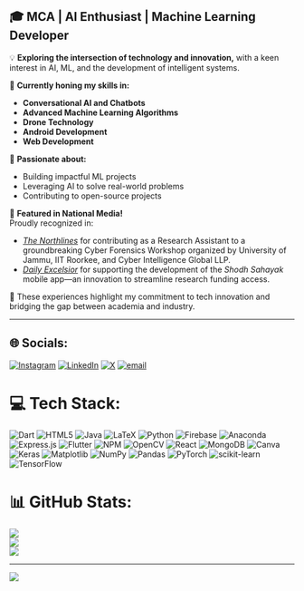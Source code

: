 ## 🎓 MCA | AI Enthusiast | Machine Learning Developer

💡 **Exploring the intersection of technology and innovation,** with a keen interest in AI, ML, and the development of intelligent systems.

🌱 **Currently honing my skills in:** 
- **Conversational AI and Chatbots** 
- **Advanced Machine Learning Algorithms**
- **Drone Technology**
- **Android Development**
- **Web Development**

🚀 **Passionate about:** 
- Building impactful ML projects 
- Leveraging AI to solve real-world problems 
- Contributing to open-source projects


🎉 **Featured in National Media!**  
Proudly recognized in:
- [*The Northlines*](https://www.pressreader.com/india/the-northlines/20250505/281582361508527) for contributing as a Research Assistant to a groundbreaking Cyber Forensics Workshop organized by University of Jammu, IIT Roorkee, and Cyber Intelligence Global LLP.
- [*Daily Excelsior*](https://www.dailyexcelsior.com/ju-launches-shodh-sahayak-app-to-boost-research-funding-access/) for supporting the development of the *Shodh Sahayak* mobile app—an innovation to streamline research funding access.

🚀 These experiences highlight my commitment to tech innovation and bridging the gap between academia and industry.


---


## 🌐 Socials:
[![Instagram](https://img.shields.io/badge/Instagram-%23E4405F.svg?logo=Instagram&logoColor=white)](https://instagram.com/mohsxn_hassan) [![LinkedIn](https://img.shields.io/badge/LinkedIn-%230077B5.svg?logo=linkedin&logoColor=white)](https://linkedin.com/in/imohsinhassan) [![X](https://img.shields.io/badge/X-black.svg?logo=X&logoColor=white)](https://x.com/mohsxn_hassan) [![email](https://img.shields.io/badge/Email-D14836?logo=gmail&logoColor=white)](mailto:MOHSINHASSAN@OUTLOOK.IN) 

# 💻 Tech Stack:
![Dart](https://img.shields.io/badge/dart-%230175C2.svg?style=for-the-badge&logo=dart&logoColor=white) ![HTML5](https://img.shields.io/badge/html5-%23E34F26.svg?style=for-the-badge&logo=html5&logoColor=white) ![Java](https://img.shields.io/badge/java-%23ED8B00.svg?style=for-the-badge&logo=openjdk&logoColor=white) ![LaTeX](https://img.shields.io/badge/latex-%23008080.svg?style=for-the-badge&logo=latex&logoColor=white) ![Python](https://img.shields.io/badge/python-3670A0?style=for-the-badge&logo=python&logoColor=ffdd54) ![Firebase](https://img.shields.io/badge/firebase-%23039BE5.svg?style=for-the-badge&logo=firebase) ![Anaconda](https://img.shields.io/badge/Anaconda-%2344A833.svg?style=for-the-badge&logo=anaconda&logoColor=white) ![Express.js](https://img.shields.io/badge/express.js-%23404d59.svg?style=for-the-badge&logo=express&logoColor=%2361DAFB) ![Flutter](https://img.shields.io/badge/Flutter-%2302569B.svg?style=for-the-badge&logo=Flutter&logoColor=white) ![NPM](https://img.shields.io/badge/NPM-%23CB3837.svg?style=for-the-badge&logo=npm&logoColor=white) ![OpenCV](https://img.shields.io/badge/opencv-%23white.svg?style=for-the-badge&logo=opencv&logoColor=white) ![React](https://img.shields.io/badge/react-%2320232a.svg?style=for-the-badge&logo=react&logoColor=%2361DAFB) ![MongoDB](https://img.shields.io/badge/MongoDB-%234ea94b.svg?style=for-the-badge&logo=mongodb&logoColor=white) ![Canva](https://img.shields.io/badge/Canva-%2300C4CC.svg?style=for-the-badge&logo=Canva&logoColor=white) ![Keras](https://img.shields.io/badge/Keras-%23D00000.svg?style=for-the-badge&logo=Keras&logoColor=white) ![Matplotlib](https://img.shields.io/badge/Matplotlib-%23ffffff.svg?style=for-the-badge&logo=Matplotlib&logoColor=black) ![NumPy](https://img.shields.io/badge/numpy-%23013243.svg?style=for-the-badge&logo=numpy&logoColor=white) ![Pandas](https://img.shields.io/badge/pandas-%23150458.svg?style=for-the-badge&logo=pandas&logoColor=white) ![PyTorch](https://img.shields.io/badge/PyTorch-%23EE4C2C.svg?style=for-the-badge&logo=PyTorch&logoColor=white) ![scikit-learn](https://img.shields.io/badge/scikit--learn-%23F7931E.svg?style=for-the-badge&logo=scikit-learn&logoColor=white) ![TensorFlow](https://img.shields.io/badge/TensorFlow-%23FF6F00.svg?style=for-the-badge&logo=TensorFlow&logoColor=white)
# 📊 GitHub Stats:
![](https://github-readme-stats.vercel.app/api?username=mohsinhassan617&theme=merko&hide_border=false&include_all_commits=true&count_private=true)<br/>
![](https://nirzak-streak-stats.vercel.app/?user=mohsinhassan617&theme=merko&hide_border=false)<br/>
![](https://github-readme-stats.vercel.app/api/top-langs/?username=mohsinhassan617&theme=merko&hide_border=false&include_all_commits=true&count_private=true&layout=compact)

---
[![](https://visitcount.itsvg.in/api?id=mohsinhassan617&icon=0&color=0)](https://visitcount.itsvg.in)

